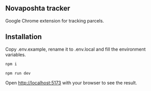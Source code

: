 ## Novaposhta tracker

Google Chrome extension for tracking parcels.

## Installation

Copy .env.example, rename it to .env.local and fill the environment variables.

```bash
npm i
```

```bash
npm run dev
```

Open [http://localhost:5173](http://localhost:5173) with your browser to see the
result.
